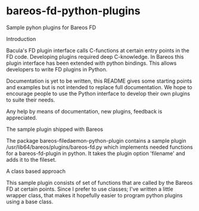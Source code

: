 bareos-fd-python-plugins
========================

Sample pyhon plugins for Bareos FD

Introduction

Bacula's FD plugin interface calls C-functions at certain entry points in the FD code. Developing plugins required deep C-knowledge. In Bareos this plugin interface has been extended with python bindings. This allows developers to write FD plugins in Python.

Documentation is yet to be written, this README gives some starting points and examples but is not intended to replace full documentation. We hope to encourage people to use the Python interface to develop their own plugins to suite their needs.

Any help by means of documentation, new plugins, feedback is appreciated.


The sample plugin shipped with Bareos


The package bareos-filedaemon-python-plugin contains a sample plugin /usr/lib64/bareos/plugins/bareos-fd.py which implements needed functions for a bareos-fd-plugin in python. It takes the plugin option 'filename' and adds it to the fileset. 

A class based approach

This sample plugin consists of set of functions that are called by the Bareos FD at certain points. Since I prefer to use classes; I've written a little wrapper class, that makes it hopefully easier to program python plugins using a base class.

